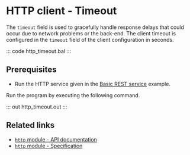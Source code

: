 # HTTP client - Timeout

The `timeout` field is used to gracefully handle response delays that could occur due to network problems or the back-end. The client timeout is configured in the `timeout` field of the client configuration in seconds.

::: code http_timeout.bal :::

## Prerequisites
- Run the HTTP service given in the [Basic REST service](/learn/by-example/http-basic-rest-service/) example.

Run the program by executing the following command.

::: out http_timeout.out :::

## Related links
- [`http` module - API documentation](https://lib.ballerina.io/ballerina/http/latest/)
- [`http` module - Specification](spec/http/)